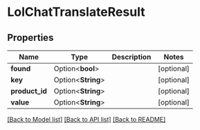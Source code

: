 # LolChatTranslateResult

## Properties

Name | Type | Description | Notes
------------ | ------------- | ------------- | -------------
**found** | Option<**bool**> |  | [optional]
**key** | Option<**String**> |  | [optional]
**product_id** | Option<**String**> |  | [optional]
**value** | Option<**String**> |  | [optional]

[[Back to Model list]](../README.md#documentation-for-models) [[Back to API list]](../README.md#documentation-for-api-endpoints) [[Back to README]](../README.md)


